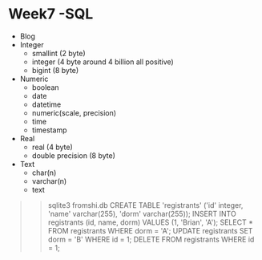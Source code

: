 # Week7 -SQL

* Blog
* Integer
  * smallint (2 byte)
  * integer (4 byte around 4 billion all positive)
  * bigint (8 byte)
* Numeric
  * boolean
  * date
  * datetime
  * numeric(scale, precision)
  * time
  * timestamp
* Real
  * real (4 byte)
  * double precision (8 byte)
* Text
  * char(n)
  * varchar(n)
  * text

>> sqlite3 fromshi.db
>> CREATE TABLE 'registrants' ('id' integer, 'name' varchar(255), 'dorm' varchar(255));
>> INSERT INTO registrants (id, name, dorm) VALUES (1, 'Brian', 'A');
>> SELECT * FROM registrants WHERE dorm = 'A';
>> UPDATE registrants SET dorm = 'B' WHERE id = 1;
>> DELETE FROM registrants WHERE id = 1;
